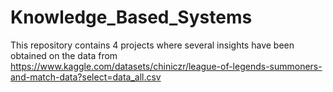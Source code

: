 # Knowledge_Based_Systems

This repository contains 4 projects where several insights have been obtained on the data from https://www.kaggle.com/datasets/chiniczr/league-of-legends-summoners-and-match-data?select=data_all.csv
